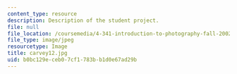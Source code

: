 ```yaml
---
content_type: resource
description: Description of the student project.
file: null
file_location: /coursemedia/4-341-introduction-to-photography-fall-2002/b0bc129eceb07cf1783bb1d0e67ad29b_carvey12.jpg
file_type: image/jpeg
resourcetype: Image
title: carvey12.jpg
uid: b0bc129e-ceb0-7cf1-783b-b1d0e67ad29b
---
```

